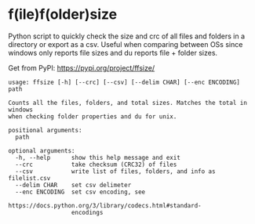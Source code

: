 # f(ile)f(older)size
Python script to quickly check the size and crc of all files and folders in a directory or export as a csv. Useful when comparing between OSs since windows only reports file sizes and du reports file + folder sizes.

Get from PyPI: https://pypi.org/project/ffsize/
```
usage: ffsize [-h] [--crc] [--csv] [--delim CHAR] [--enc ENCODING] path

Counts all the files, folders, and total sizes. Matches the total in windows
when checking folder properties and du for unix.

positional arguments:
  path

optional arguments:
  -h, --help      show this help message and exit
  --crc           take checksum (CRC32) of files
  --csv           write list of files, folders, and info as filelist.csv
  --delim CHAR    set csv delimeter
  --enc ENCODING  set csv encoding, see
                  https://docs.python.org/3/library/codecs.html#standard-
                  encodings
```
